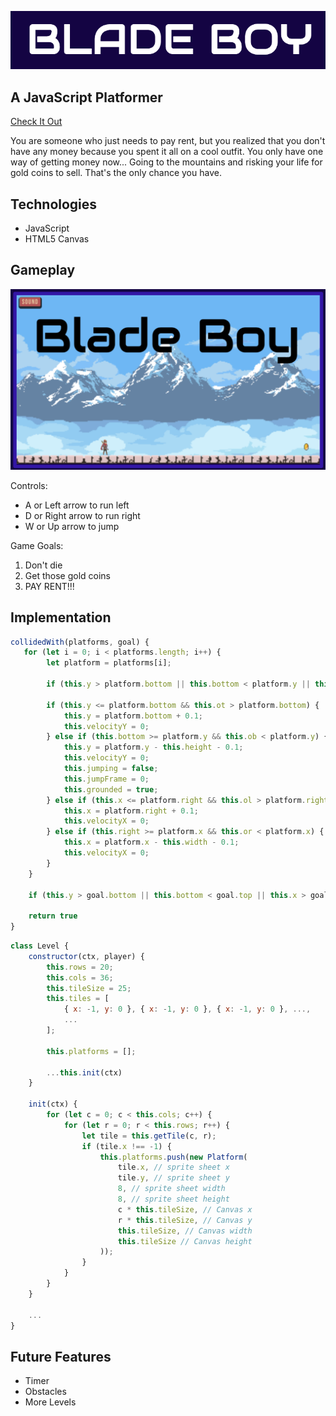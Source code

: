 ![Blade Boy](assets/title-screenshot.png)

## A JavaScript Platformer
[Check It Out](https://dbsaiyan1321.github.io/blade-boy/)

You are someone who just needs to pay rent, but you realized that you don't have any money because you spent it all on a cool outfit. You only have one way of getting money now... Going to the mountains and risking your life for gold coins to sell. That's the only chance you have. 

## Technologies 
* JavaScript
* HTML5 Canvas

## Gameplay
![Blade Boy](assets/beginning-screenshot.png)

Controls: 
* A or Left arrow to run left
* D or Right arrow to run right
* W or Up arrow to jump 

Game Goals: 
1. Don't die
2. Get those gold coins
3. PAY RENT!!!

## Implementation

```javascript
collidedWith(platforms, goal) { 
   for (let i = 0; i < platforms.length; i++) { 
        let platform = platforms[i];

        if (this.y > platform.bottom || this.bottom < platform.y || this.x > platform.right || this.right < platform.x) continue;

        if (this.y <= platform.bottom && this.ot > platform.bottom) {
            this.y = platform.bottom + 0.1;
            this.velocityY = 0;
        } else if (this.bottom >= platform.y && this.ob < platform.y) {
            this.y = platform.y - this.height - 0.1; 
            this.velocityY = 0; 
            this.jumping = false;
            this.jumpFrame = 0; 
            this.grounded = true; 
        } else if (this.x <= platform.right && this.ol > platform.right) {
            this.x = platform.right + 0.1;
            this.velocityX = 0;
        } else if (this.right >= platform.x && this.or < platform.x) {
            this.x = platform.x - this.width - 0.1; 
            this.velocityX = 0;
        }
    }
    
    if (this.y > goal.bottom || this.bottom < goal.top || this.x > goal.right || this.right < goal.left) return false;

    return true 
}
```


```javascript 
class Level { 
    constructor(ctx, player) {
        this.rows = 20;
        this.cols = 36;
        this.tileSize = 25;
        this.tiles = [
            { x: -1, y: 0 }, { x: -1, y: 0 }, { x: -1, y: 0 }, ...,
            ...
        ];

        this.platforms = [];

        ...this.init(ctx)
    }

    init(ctx) {
        for (let c = 0; c < this.cols; c++) {
            for (let r = 0; r < this.rows; r++) {
                let tile = this.getTile(c, r);
                if (tile.x !== -1) {
                    this.platforms.push(new Platform(
                        tile.x, // sprite sheet x
                        tile.y, // sprite sheet y
                        8, // sprite sheet width
                        8, // sprite sheet height
                        c * this.tileSize, // Canvas x
                        r * this.tileSize, // Canvas y
                        this.tileSize, // Canvas width
                        this.tileSize // Canvas height
                    ));
                }
            }
        }
    }
    
    ...
}
```

## Future Features 
* Timer
* Obstacles
* More Levels 
